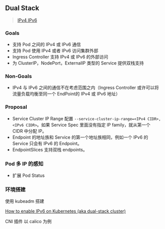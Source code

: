 ## Dual Stack
> [IPv4 IPv6](../../Computer%20Network/Protocol/network/IPv4-IPv6.md)

### Goals
- 支持 Pod 之间的 IPv4 或 IPv6 通信
- 支持 Pod 使用 IPv4 或者 IPv6 访问集群外部
- Ingress Controller 支持 IPv4 或 IPv6 的外部访问
- 为 ClusterIP，NodePort，ExternalIP 类型的 Service 提供双栈支持

### Non-Goals
- IPv4 与 IPv6 之间的通信不在考虑范围之内（Ingress Controller 或许可以将流量负载均衡至同一个 EndPoint的 IPv4 或 IPv6 地址）


### Proposal
- Service Cluster IP Range 配置 `--service-cluster-ip-range=<IPv4 CIDR>,<IPv6 CIDR>`。如果 Service Spec 里面没有指定 IP family，就从第一个 CIDR 中分配 IP。
- Endpoint 的地址族和 Service 的第一个地址族相同，例如一个 IPv6 的 Service 只会有 IPv6 的 Endpoint。
- EndpointSlices 支持双栈 endpoints。


### Pod 多 IP 的感知
- 扩展 Pod Status


### 环境搭建
使用 kubeadm 搭建

[How to enable IPv6 on Kubernetes (aka dual-stack cluster)](https://medium.com/@elfakharany/how-to-enable-ipv6-on-kubernetes-aka-dual-stack-cluster-ac0fe294e4cf)

CNI 插件 以 calico 为例
